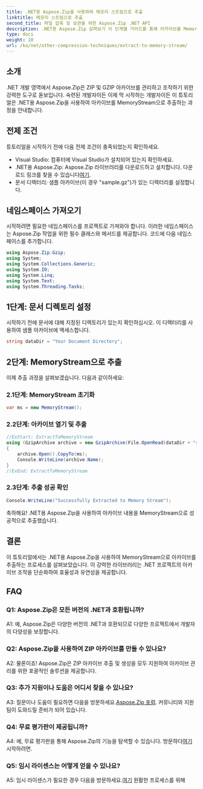 ```yaml
---
title: .NET용 Aspose.Zip을 사용하여 메모리 스트림으로 추출
linktitle: 메모리 스트림으로 추출
second_title: 파일 압축 및 보관을 위한 Aspose.Zip .NET API
description: .NET용 Aspose.Zip 살펴보기 이 단계별 가이드를 통해 아카이브를 MemoryStream으로 손쉽게 추출하세요. .NET 개발을 쉽게 향상시키세요.
type: docs
weight: 10
url: /ko/net/other-compression-techniques/extract-to-memory-stream/
---
```

## 소개

.NET 개발 영역에서 Aspose.Zip은 ZIP 및 GZIP 아카이브를 관리하고 조작하기 위한 강력한 도구로 돋보입니다. 숙련된 개발자이든 이제 막 시작하는 개발자이든 이 튜토리얼은 .NET용 Aspose.Zip을 사용하여 아카이브를 MemoryStream으로 추출하는 과정을 안내합니다.

## 전제 조건

튜토리얼을 시작하기 전에 다음 전제 조건이 충족되었는지 확인하세요.

- Visual Studio: 컴퓨터에 Visual Studio가 설치되어 있는지 확인하세요.
-  .NET용 Aspose.Zip: Aspose.Zip 라이브러리를 다운로드하고 설치합니다. 다운로드 링크를 찾을 수 있습니다[여기](https://releases.aspose.com/zip/net/).
- 문서 디렉터리: 샘플 아카이브(이 경우 "sample.gz")가 있는 디렉터리를 설정합니다.

## 네임스페이스 가져오기

시작하려면 필요한 네임스페이스를 프로젝트로 가져와야 합니다. 이러한 네임스페이스는 Aspose.Zip 작업을 위한 필수 클래스와 메서드를 제공합니다. 코드에 다음 네임스페이스를 추가합니다.

```csharp
using Aspose.Zip.Gzip;
using System;
using System.Collections.Generic;
using System.IO;
using System.Linq;
using System.Text;
using System.Threading.Tasks;
```

## 1단계: 문서 디렉토리 설정

시작하기 전에 문서에 대해 지정된 디렉토리가 있는지 확인하십시오. 이 디렉터리를 사용하여 샘플 아카이브에 액세스합니다.

```csharp
string dataDir = "Your Document Directory";
```

## 2단계: MemoryStream으로 추출

이제 추출 과정을 살펴보겠습니다. 다음과 같이하세요:

### 2.1단계: MemoryStream 초기화

```csharp
var ms = new MemoryStream();
```

### 2.2단계: 아카이브 열기 및 추출

```csharp
//ExStart: ExtractToMemoryStream
using (GzipArchive archive = new GzipArchive(File.OpenRead(dataDir + "sample.gz")))
{
    archive.Open().CopyTo(ms);
    Console.WriteLine(archive.Name);
}
//ExEnd: ExtractToMemoryStream
```

### 2.3단계: 추출 성공 확인

```csharp
Console.WriteLine("Successfully Extracted to Memory Stream");
```

축하해요! .NET용 Aspose.Zip을 사용하여 아카이브 내용을 MemoryStream으로 성공적으로 추출했습니다.

## 결론

이 튜토리얼에서는 .NET용 Aspose.Zip을 사용하여 MemoryStream으로 아카이브를 추출하는 프로세스를 살펴보았습니다. 이 강력한 라이브러리는 .NET 프로젝트의 아카이브 조작을 단순화하여 효율성과 유연성을 제공합니다.

## FAQ

### Q1: Aspose.Zip은 모든 버전의 .NET과 호환됩니까?

A1: 예, Aspose.Zip은 다양한 버전의 .NET과 호환되므로 다양한 프로젝트에서 개발자의 다양성을 보장합니다.

### Q2: Aspose.Zip을 사용하여 ZIP 아카이브를 만들 수 있나요?

A2: 물론이죠! Aspose.Zip은 ZIP 아카이브 추출 및 생성을 모두 지원하여 아카이브 관리를 위한 포괄적인 솔루션을 제공합니다.

### Q3: 추가 지원이나 도움은 어디서 찾을 수 있나요?

 A3: 질문이나 도움이 필요하면 다음을 방문하세요.[Aspose.Zip 포럼](https://forum.aspose.com/c/zip/37). 커뮤니티와 지원팀이 도와드릴 준비가 되어 있습니다.

### Q4: 무료 평가판이 제공됩니까?

 A4: 예, 무료 평가판을 통해 Aspose.Zip의 기능을 탐색할 수 있습니다. 방문하다[여기](https://releases.aspose.com/) 시작하려면.

### Q5: 임시 라이센스는 어떻게 얻을 수 있나요?

 A5: 임시 라이센스가 필요한 경우 다음을 방문하세요.[여기](https://purchase.aspose.com/temporary-license/) 원활한 프로세스를 위해